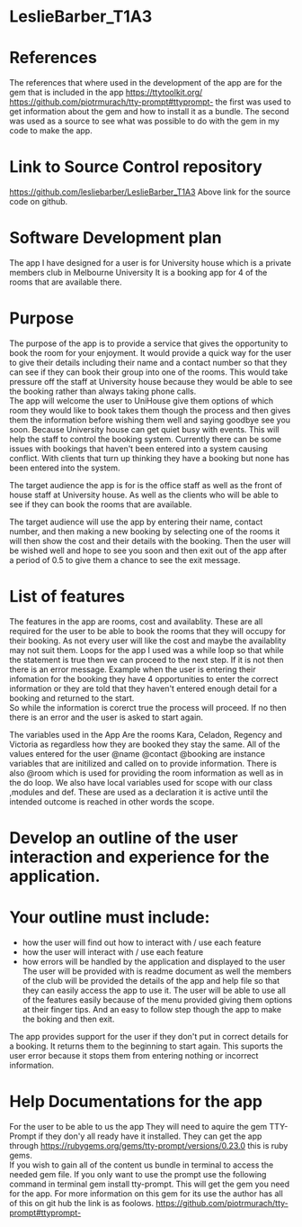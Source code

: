 # LeslieBarber_T1A3

# References
The references that where used in the development of the app are for the gem that is included in the app 
https://ttytoolkit.org/
https://github.com/piotrmurach/tty-prompt#ttyprompt- 
the first was used to get information about the gem and how to install it as a bundle.  The second was used as a source to see what was possible to do with the gem in my code to make the app.

# Link to Source Control repository
https://github.com/lesliebarber/LeslieBarber_T1A3
Above link for the source code on github.

#  Software Development plan 
The app I have designed for a user is for University house which is a private members club in Melbourne University It is a booking app for 4 of the rooms that are available there.
#  Purpose
The purpose of the app is to provide a service that gives the opportunity to book the room for your enjoyment. It would provide a quick way for the user to give their details including their name and a contact number so that they can see if they can book their group into one of the rooms.  This would take pressure off the staff at University house because they would be able to see the booking rather than always taking phone calls.  
The app will welcome the user to UniHouse give them options of which room they would like to book takes them though the process and then gives them the information before wishing them well and saying goodbye see you soon.
Because University house can get quiet busy with events. This will help the staff to control the booking system.  Currently there can be some issues with bookings that haven't been entered into a system causing conflict. With clients that turn up thinking they have a booking but none has been entered into the system.

The target audience the app is for is the office staff as well as the front of house staff at University house.  As well as the clients who will be able to see if they can book the rooms that are available.

The target audience will use the app by entering their name, contact number, and then making a new booking by selecting one of the rooms it will then show the cost and their details with the booking.  Then the user will be wished well and hope to see you soon and then exit out of the app after a period of 0.5 to give them a chance to see the exit message.

# List of features
The features in the app are 
rooms, cost and availablity.
These are all required for the user to be able to book the rooms that they will occupy for their booking.
As not every user will like the cost and maybe the availablity may not suit them.
Loops for the app I used was a while loop so that while the statement is true then we can proceed to the next step.  If it is not then there is an error message.  Example  when the user is entering their infomation for the booking they have 4 opportunities to enter the correct information or they are told that they haven't entered enough detail for a booking and returned to the start.  
So while the information is corerct true the process will proceed.  If no then there is an error and the user is asked to start again.

The variables used in the App Are the rooms Kara, Celadon, Regency and Victoria as regardless how they are booked they stay the same.
All of the values entered for the user @name @contact @booking are instance variables that are initilized and called on to provide information.  There is also @room which is used for providing the room information as well as in the do loop.
We also have local variables used for scope with our class ,modules and def.  These are used as a declaration it is active until the intended outcome is reached in other words the scope.

# Develop an outline of the user interaction and experience for the application.
# Your outline must include:
- how the user will find out how to interact with / use each feature
- how the user will interact with / use each feature
- how errors will be handled by the application and displayed to the user
The user will be provided with is readme document as well the members of the club will be provided the details of the app and help file so that they can easily access the app to use it.
The user will be able to use all of the features easily because of the menu provided giving them options at their finger tips.  And an easy to follow step though the app to make the boking and then exit.

The app provides support for the user if they don't put in correct details for a booking. It returns them to the beginning to start again.  This suports the user error because it stops them from entering nothing or incorrect information.

# Help Documentations for the app

For the user to be able to us the app They will need to aquire the gem TTY-Prompt if they don'y all ready have it installed.
They can get the app through 
https://rubygems.org/gems/tty-prompt/versions/0.23.0
this is ruby gems.  
If you wish to gain all of the content us bundle in terminal to access the needed gem file.
If you only want to use the prompt use the following command in terminal
gem install tty-prompt.  This will get the gem you need for the app.
For more information on this gem for its use  the author has
all of this on git hub the link is as foolows.
https://github.com/piotrmurach/tty-prompt#ttyprompt-













